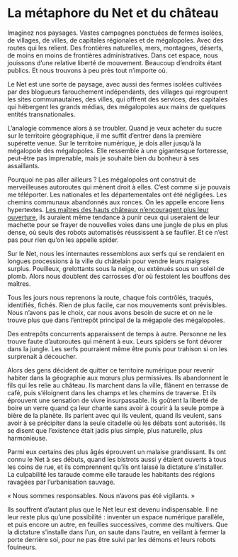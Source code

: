 # La métaphore du Net et du château

Imaginez nos paysages. Vastes campagnes ponctuées de fermes isolées, de villages, de villes, de capitales régionales et de mégalopoles. Avec des routes qui les relient. Des frontières naturelles, mers, montagnes, déserts, de moins en moins de frontières administratives. Dans cet espace, nous jouissons d’une relative liberté de mouvement. Beaucoup d’endroits étant publics. Et nous trouvons à peu près tout n’importe où.<span id="more-35821"></span>

Le Net est une sorte de paysage, avec aussi des fermes isolées cultivées par des blogueurs farouchement indépendants, des villages qui regroupent les sites communautaires, des villes, qui offrent des services, des capitales qui hébergent les grands médias, des mégalopoles aux mains de quelques entités transnationales.

L’analogie commence alors à se troubler. Quand je veux acheter du sucre sur le territoire géographique, il me suffit d’entrer dans la première supérette venue. Sur le territoire numérique, je dois aller jusqu’à la mégalopole des mégalopoles. Elle ressemble à une gigantesque forteresse, peut-être pas imprenable, mais je souhaite bien du bonheur à ses assaillants.

Pourquoi ne pas aller ailleurs ? Les mégalopoles ont construit de merveilleuses autoroutes qui mènent droit à elles. C’est comme si je pouvais me téléporter. Les nationales et les départementales ont été négligées. Les chemins communaux abandonnés aux ronces. On les appelle encore liens hypertextes. [Les maîtres des hauts châteaux n’encouragent plus leur ouverture](https://tcrouzet.com/2014/05/17/un-livre-na-pas-dadresse-lapres-web-non-plus/), ils auraient même tendance à punir ceux qui useraient de leur machette pour se frayer de nouvelles voies dans une jungle de plus en plus dense, où seuls des robots automatisés réussissent à se faufiler. Et ce n’est pas pour rien qu’on les appelle spider.

Sur le Net, nous les internautes ressemblons aux serfs qui se rendaient en longues processions à la ville du châtelain pour vendre leurs maigres surplus. Pouilleux, grelottants sous la neige, ou exténués sous un soleil de plomb. Alors nous doublent des carrosses d’or où festoient les bouffons des maîtres.

Tous les jours nous reprenons la route, chaque fois contrôlés, traqués, identifiés, fichés. Rien de plus facile, car nos mouvements sont prévisibles. Nous n’avons pas le choix, car nous avons besoin de sucre et on ne le trouve plus que dans l’entrepôt principal de la mégapole des mégalopoles.

Des entrepôts concurrents apparaissent de temps à autre. Personne ne les trouve faute d’autoroutes qui mènent à eux. Leurs spiders se font dévorer dans la jungle. Les serfs pourraient même être punis pour trahison si on les surprenait à découcher.

Alors des gens décident de quitter ce territoire numérique pour revenir habiter dans la géographie aux mœurs plus permissives. Ils abandonnent le fils qui les relie au château. Ils marchent dans la ville, flânent en terrasse de café, puis s’éloignent dans les champs et les chemins de traverse. Et ils éprouvent une sensation de vivre insurpassable. Ils goûtent la liberté de boire un verre quand ça leur chante sans avoir à courir à la seule pompe à bière de la planète. Ils parlent avec qui ils veulent, quand ils veulent, sans avoir à se précipiter dans la seule citadelle où les débats sont autorisés. Ils se disent que l’existence était jadis plus simple, plus naturelle, plus harmonieuse.

Parmi eux certains des plus âgés éprouvent un malaise grandissant. Ils ont connu le Net à ses débuts, quand les bistrots aussi y étaient ouverts à tous les coins de rue, et ils comprennent qu’ils ont laissé la dictature s’installer. La culpabilité les taraude comme elle taraude les habitants des régions ravagées par l’urbanisation sauvage.

« Nous sommes responsables. Nous n’avons pas été vigilants. »

Ils souffrent d’autant plus que le Net leur est devenu indispensable. Il ne leur reste plus qu’une possibilité : inventer un espace numérique parallèle, et puis encore un autre, en feuilles successives, comme des multivers. Que la dictature s’installe dans l’un, on saute dans l’autre, en veillant à fermer la porte derrière soi, pour ne pas être suivi par les démons et leurs robots fouineurs.